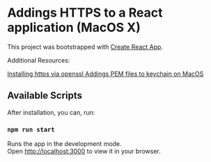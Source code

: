 # Addings HTTPS to a React application (MacOS X)

This project was bootstrapped with [Create React App](https://github.com/facebook/create-react-app).

Additional Resources:

[Installing https via openssl ](https://flaviocopes.com/react-how-to-configure-https-localhost/)
[Addings PEM files to keychain on MacOS](https://flaviocopes.com/macos-install-ssl-local/)

## Available Scripts

After installation, you can, run:

### `npm run start`

Runs the app in the development mode.\
Open [http://localhost:3000](https://localhost:3000) to view it in your browser.
